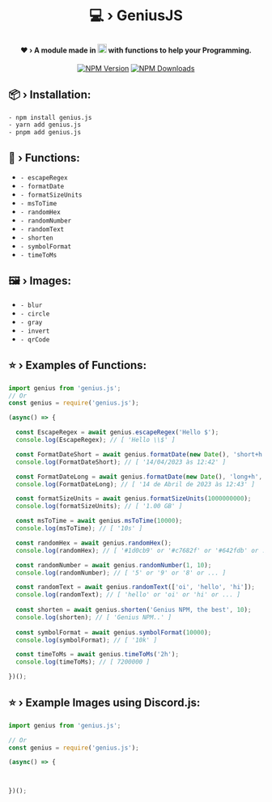 # <p align="center">💻 › GeniusJS</p> 

#### <div align="center">❤ › A module made in <img src="https://cdn.jsdelivr.net/gh/devicons/devicon/icons/javascript/javascript-original.svg" width="18" height="18"/> with functions to help your Programming.</div>

<div align="center">
  <p>
    <a href="https://www.npmjs.com/package/genius.js"><img src="https://img.shields.io/npm/v/genius.js?maxAge=3600" alt="NPM Version" /></a>
    <a href="https://www.npmjs.com/package/genius.js"><img src="https://img.shields.io/npm/dt/genius.js?maxAge=3600" alt="NPM Downloads" /></a>
  </p>
</div>

## 📦 › Installation:

```sh
- npm install genius.js
- yarn add genius.js
- pnpm add genius.js
```

## 🧰 › Functions:

- `- escapeRegex`
- `- formatDate`
- `- formatSizeUnits`
- `- msToTime`
- `- randomHex`
- `- randomNumber`
- `- randomText`
- `- shorten`
- `- symbolFormat`
- `- timeToMs`

## 🖼️ › Images:

- `- blur`
- `- circle`
- `- gray`
- `- invert`
- `- qrCode`

## ⭐ › Examples of Functions:

```js
import genius from 'genius.js'; 
// Or
const genius = require('genius.js');

(async() => {

  const EscapeRegex = await genius.escapeRegex('Hello $');
  console.log(EscapeRegex); // [ 'Hello \\$' ]

  const FormatDateShort = await genius.formatDate(new Date(), 'short+h');
  console.log(FormatDateShort); // [ '14/04/2023 às 12:42' ]

  const FormatDateLong = await genius.formatDate(new Date(), 'long+h', '+');
  console.log(FormatDateLong); // [ '14 de Abril de 2023 às 12:43' ]

  const formatSizeUnits = await genius.formatSizeUnits(1000000000);
  console.log(formatSizeUnits); // [ '1.00 GB' ]

  const msToTime = await genius.msToTime(10000);
  console.log(msToTime); // [ '10s' ]

  const randomHex = await genius.randomHex();
  console.log(randomHex); // [ '#1d0cb9' or '#c7682f' or '#642fdb' or ... ]

  const randomNumber = await genius.randomNumber(1, 10);
  console.log(randomNumber); // [ '5' or '9' or '8' or ... ]

  const randomText = await genius.randomText(['oi', 'hello', 'hi']);
  console.log(randomText); // [ 'hello' or 'oi' or 'hi' or ... ]
  
  const shorten = await genius.shorten('Genius NPM, the best', 10);
  console.log(shorten); // [ 'Genius NPM..' ]
  
  const symbolFormat = await genius.symbolFormat(10000);
  console.log(symbolFormat); // [ '10k' ]

  const timeToMs = await genius.timeToMs('2h');
  console.log(timeToMs); // [ 7200000 ]

})();
```


## ⭐ › Example Images using Discord.js:

```js
import genius from 'genius.js';

// Or
const genius = require('genius.js');

(async() => {



})();
```
